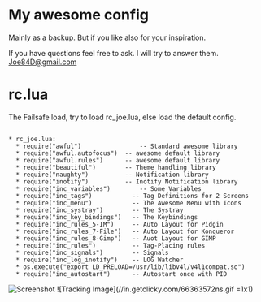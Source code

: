 My awesome config
==============================

Mainly as a backup.
But if you like also for your inspiration.

If you have questions feel free to ask. I will try to answer them.
Joe84D@gmail.com

# rc.lua
The Failsafe load, try to load rc_joe.lua, else load the default config.

<pre><code>
* rc_joe.lua:
  * require("awful")				-- Standard awesome library
  * require("awful.autofocus")	-- awesome default library
  * require("awful.rules")		-- awesome default library
  * require("beautiful")  		-- Theme handling library
  * require("naughty")			-- Notification library
  * require("inotify")			-- Inotify Notification library
  * require("inc_variables")		-- Some Variables
  * require("inc_tags")           -- Tag Definitions for 2 Screens
  * require("inc_menu")           -- The Awesome Menu with Icons
  * require("inc_systray")        -- The Systray
  * require("inc_key_bindings")   -- The Keybindings
  * require("inc_rules_5-IM")     -- Auto Layout for Pidgin
  * require("inc_rules_7-File")   -- Auto Layout for Konqueror
  * require("inc_rules_8-Gimp")   -- Auot Layout for GIMP
  * require("inc_rules")          -- Tag-Placing rules
  * require("inc_signals")        -- Signals
  * require("inc_log_inotify")    -- LOG Watcher
  * os.execute("export LD_PRELOAD=/usr/lib/libv4l/v4l1compat.so")
  * require("inc_autostart")      -- Autostart once with PID
</code></pre>
![Screenshot](/JoeD84/awesome/raw/master/_Screenshots/Screenshot_3.png)
![Tracking Image](//in.getclicky.com/66363572ns.gif =1x1)
